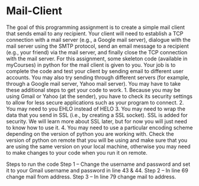 # Mail-Client
The goal of this programming assignment is to create a simple mail client that sends email to any recipient. Your client will need to establish a TCP connection with a mail server (e.g., a Google mail server), dialogue with the mail server using the SMTP protocol, send an email message to a recipient (e.g., your friend) via the mail server, and finally close the TCP connection with the mail server. For this assignment, some skeleton code (available in myCourses) in python for the mail client is given to you. Your job is to complete the code and test your client by sending email to different user accounts. You may also try sending through different servers (for example, through a Google mail server, Yahoo mail server).  You may have to take these additional steps to get your code to work. 1. Because you may be using Gmail or Yahoo (at the sender), you have to check its security settings to allow for less secure applications such as your program to connect. 2. You may need to you EHLO instead of HELO 3. You may need to wrap the data that you send in SSL (i.e., by creating a SSL socket). SSL is added for security. We will learn more about SSL later, but for now you will just need to know how to use it. 4. You may need to use a particular encoding scheme depending on the version of python you are working with. Check the version of python on remote that you will be using and make sure that you are using the same version on your local machine, otherwise you may need to make changes to your code when you run it on remote. 

Steps to run the code
Step 1 – Change the username and password and set it to your Gmail username and password in line 43 & 44.
Step 2 – In line 69 change mail from address.
Step 3 – In line 79 change mail to address.
